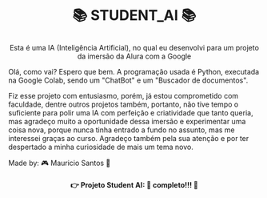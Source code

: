 # <p align="center">📚 STUDENT_AI 📚</p>

<p align="center">Esta é uma IA (Inteligência Artificial), no qual eu desenvolvi para um projeto da imersão da Alura com a Google</p>


Olá, como vai? Espero que bem.
A programação usada é Python, executada na Google Colab, sendo um "ChatBot" e um "Buscador de documentos".

Fiz esse projeto com entusiasmo, porém, já estou comprometido com faculdade, dentre outros projetos também, portanto, não tive tempo o suficiente para polir uma IA com perfeição e criatividade que tanto queria, mas agradeço muito a oportunidade dessa imersão e experimentar uma coisa nova, porque nunca tinha entrado a fundo no assunto, mas me interessei graças ao curso. Agradeço também pela sua atenção e por ter despertado a minha curiosidade de mais um tema novo.

Made by: 🎮 Mauricio Santos 👋

  <h4 align="Center">
 👉 Projeto Student AI: 🤖 completo!!! 📢
  </h4>
